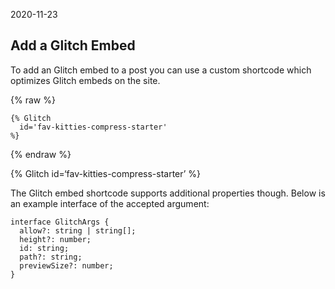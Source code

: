 2020-11-23

Add a Glitch Embed
------------------

To add an Glitch embed to a post you can use a custom shortcode which optimizes Glitch embeds on the site.

{% raw %}

    {% Glitch
      id='fav-kitties-compress-starter'
    %}

{% endraw %}

{% Glitch id=‘fav-kitties-compress-starter’ %}

The Glitch embed shortcode supports additional properties though. Below is an example interface of the accepted argument:

    interface GlitchArgs {
      allow?: string | string[];
      height?: number;
      id: string;
      path?: string;
      previewSize?: number;
    }
